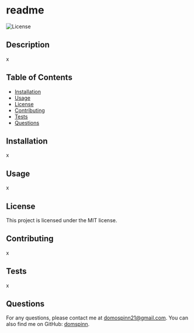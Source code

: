
# readme

![License](https://img.shields.io/badge/license-MIT-green.svg)

## Description
x

## Table of Contents
- [Installation](#installation)
- [Usage](#usage)
- [License](#license)
- [Contributing](#contributing)
- [Tests](#tests)
- [Questions](#questions)

## Installation
x

## Usage
x

## License
This project is licensed under the MIT license.

## Contributing
x

## Tests
x

## Questions
For any questions, please contact me at [domospinn21@gmail.com](mailto:domospinn21@gmail.com).
You can also find me on GitHub: [domspinn](https://github.com/domspinn).
